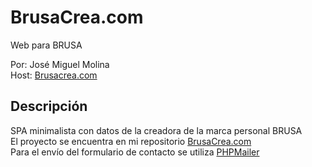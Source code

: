 # BrusaCrea.com
Web para BRUSA

Por: José Miguel Molina  
Host: [Brusacrea.com](https://www.brusacrea.com/)

## Descripción

SPA minimalista con datos de la creadora de la marca personal BRUSA  
El proyecto se encuentra en mi repositorio [BrusaCrea.com](https://github.com/jmmolinar/BrusaCrea.com)  
Para el envío del formulario de contacto se utiliza [PHPMailer](https://github.com/PHPMailer/PHPMailer)
